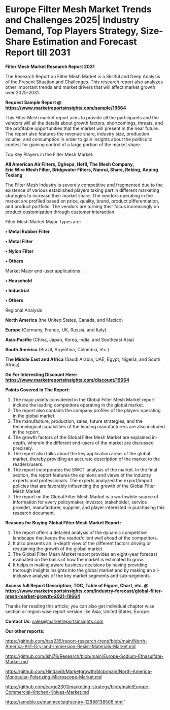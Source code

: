 # Europe Filter Mesh Market Trends and Challenges 2025| Industry Demand, Top Players Strategy, Size-Share Estimation and Forecast Report till 2031

<strong>Filter Mesh Market Research Report 2031</strong>

The Research Report on Filter Mesh Market is a Skillful and Deep Analysis of the Present Situation and Challenges. This research report also analyzes other important trends and market drivers that will affect market growth over 2025-2031.

<strong>Request Sample Report @ <a href=https://www.marketreportsinsights.com/sample/19664>https://www.marketreportsinsights.com/sample/19664</a></strong>

This Filter Mesh market report aims to provide all the participants and the vendors will all the details about growth factors, shortcomings, threats, and the profitable opportunities that the market will present in the near future. The report also features the revenue share, industry size, production volume, and consumption in order to gain insights about the politics to contest for gaining control of a large portion of the market share.

Top Key Players in the Filter Mesh Market:

<strong>All American Air Filters, Dghepa, Hefil, The Mesh Company, Eric Wire Mesh Filter, Bridgwater Filters, Nanrui, Share, Reking, Anping Texiang</strong>

The Filter Mesh Industry is severely competitive and fragmented due to the existence of various established players taking part in different marketing strategies to increase their market share. The vendors operating in the market are profiled based on price, quality, brand, product differentiation, and product portfolio. The vendors are turning their focus increasingly on product customization through customer interaction.

Filter Mesh Market Major Types are:

<strong>• Metal Rubber Filter

• Metal Filter

• Nylon Filter

• Others</strong>

Market Major end-user applications :

<strong>• Household

• Industrial

• Others</strong>

Regional Analysis

</u><strong><b>North America</b></strong> (the United States, Canada, and Mexico)

<strong><b>Europe </b></strong>(Germany, France, UK, Russia, and Italy)

<strong><b>Asia-Pacific</b></strong> (China, Japan, Korea, India, and Southeast Asia)

<strong><b>South America</b></strong> (Brazil, Argentina, Colombia, etc.)

<strong><b>The Middle East and Africa</b></strong> (Saudi Arabia, UAE, Egypt, Nigeria, and South Africa)

<strong>Go For Interesting Discount Here: <a href=https://www.marketreportsinsights.com/discount/19664>https://www.marketreportsinsights.com/discount/19664</a></strong>

<strong>Points Covered in The Report:</strong>
<ol>
  <li>The major points considered in the Global Filter Mesh Market report include the leading competitors operating in the global market.</li>
  <li>The report also contains the company profiles of the players operating in the global market.</li>
  <li>The manufacture, production, sales, future strategies, and the technological capabilities of the leading manufacturers are also included in the report.</li>
  <li>The growth factors of the Global Filter Mesh Market are explained in-depth, wherein the different end-users of the market are discussed precisely.</li>
  <li>The report also talks about the key application areas of the global market, thereby providing an accurate description of the market to the readers/users.</li>
  <li>The report incorporates the SWOT analysis of the market. In the final section, the report features the opinions and views of the industry experts and professionals. The experts analyzed the export/import policies that are favorably influencing the growth of the Global Filter Mesh Market.</li>
  <li>The report on the Global Filter Mesh Market is a worthwhile source of information for every policymaker, investor, stakeholder, service provider, manufacturer, supplier, and player interested in purchasing this research document.</li>
</ol>
<strong>Reasons for Buying Global Filter Mesh Market Report:</strong>

<ol>
  <li>The report offers a detailed analysis of the dynamic competitive landscape that keeps the reader/client well ahead of the competitors.</li>
  <li>It also presents an in-depth view of the different factors driving or restraining the growth of the global market.</li>
  <li>The Global Filter Mesh Market report provides an eight-year forecast evaluated on the basis of how the market is estimated to grow.</li>
  <li>It helps in making aware business decisions by having providing thorough insights insights into the global market and by making an all-inclusive analysis of the key market segments and sub-segments.</li>
</ol>
<strong>Access full Report Description, TOC, Table of Figure, Chart, etc. @ <a href=https://www.marketreportsinsights.com/industry-forecast/global-filter-mesh-market-growth-2021-19664>https://www.marketreportsinsights.com/industry-forecast/global-filter-mesh-market-growth-2021-19664</a></strong>


Thanks for reading this article; you can also get individual chapter wise section or region wise report version like Asia, United States, Europe.

<strong>Contact Us:</strong>
sales@marketreportsinsights.com

<strong>Our other reports:</strong>

<a href=https://github.com/haq235/report-research-trend/blob/main/North-America-ArF-Dry-and-Immersion-Resist-Materials-Market.md>https://github.com/haq235/report-research-trend/blob/main/North-America-ArF-Dry-and-Immersion-Resist-Materials-Market.md</a>

<a href=https://github.com/Ishi78/Research/blob/main/Europe-Sodium-Ethasulfate-Market.md>https://github.com/Ishi78/Research/blob/main/Europe-Sodium-Ethasulfate-Market.md</a>

<a href=https://github.com/Hindavi8/Marketgrowth/blob/main/North-America-Monocular-Polarizing-Microscope-Market.md>https://github.com/Hindavi8/Marketgrowth/blob/main/North-America-Monocular-Polarizing-Microscope-Market.md</a>

<a href=https://github.com/cargo2301/marketing-strategy/blob/main/Europe-Commercial-Kitchen-Knives-Market.md>https://github.com/cargo2301/marketing-strategy/blob/main/Europe-Commercial-Kitchen-Knives-Market.md</a>

<a href=https://ameblo.jp/manmeetsigh/entry-12888138506.html>https://ameblo.jp/manmeetsigh/entry-12888138506.html</a>"
